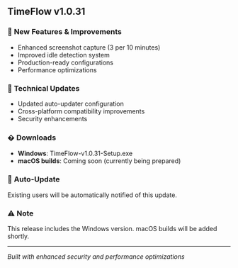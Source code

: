 ## TimeFlow v1.0.31

### 🚀 **New Features & Improvements**
- Enhanced screenshot capture (3 per 10 minutes)
- Improved idle detection system
- Production-ready configurations
- Performance optimizations

### 🔧 **Technical Updates**
- Updated auto-updater configuration
- Cross-platform compatibility improvements
- Security enhancements

### � **Downloads**
- **Windows**: TimeFlow-v1.0.31-Setup.exe
- **macOS builds**: Coming soon (currently being prepared)

### 🔄 **Auto-Update**
Existing users will be automatically notified of this update.

### ⚠️ **Note**
This release includes the Windows version. macOS builds will be added shortly.

---
*Built with enhanced security and performance optimizations* 